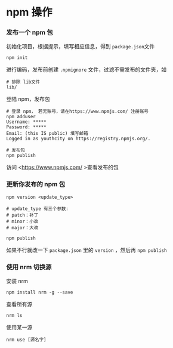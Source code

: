 # npm 操作

### 发布一个 npm 包

初始化项目，根据提示，填写相应信息，得到 `package.json`文件

```
npm init
```

进行编码，发布前创建 `.npmignore` 文件，过滤不需发布的文件夹，如

```
# 排除 lib文件
lib/
```

登陆 npm，发布包

```
# 登录 npm， 若无账号，请在https://www.npmjs.com/ 注册账号
npm adduser
Username: *****
Password: *****
Email: (this IS public) 填写邮箱
Logged in as youthcity on https://registry.npmjs.org/.

# 发布包
npm publish
```

访问 <https://www.npmjs.com/ >查看发布的包



### 更新你发布的 npm 包

```
npm version <update_type>

# update_type 有三个参数:
# patch：补丁 
# minor：小改
# major：大改

npm publish
```

如果不行就改一下  `package.json` 里的  `version` ，然后再  `npm publish`



### 使用 nrm 切换源

安装 nrm

```
npm install nrm -g --save
```

查看所有源

```
nrm ls
```

使用某一源

```
nrm use [源名字]
```






